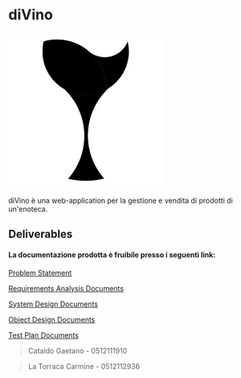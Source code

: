# diVino

![alt text](https://github.com/carminelatorraca/divino/blob/main/implementation/divino/src/main/webapp/images/logo.jpg "divino")

diVino è una web-application per la gestione e vendita di prodotti di un'enoteca.

## Deliverables
#### La documentazione prodotta è fruibile presso i seguenti link:

[Problem Statement](https://github.com/carminelatorraca/divino/blob/main/deliverable/RAD_divino.pdf)

[Requirements Analysis Documents](https://github.com/carminelatorraca/divino/blob/main/deliverable/RAD_divino.pdf)

[System Design Documents](https://github.com/carminelatorraca/divino/blob/main/deliverable/RAD_divino.pdf)

[Object Design Documents]()

[Test Plan Documents]()





>Cataldo Gaetano - 0512111910

>La Torraca Carmine - 0512112936
